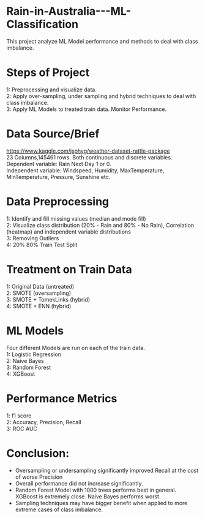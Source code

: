 # Rain-in-Australia---ML-Classification
This project analyze ML Model performance and methods to deal with class imbalance.

# Steps of Project
1: Preprocessing and visualize data.\
2: Apply over-sampling, under sampling and hybrid techniques to deal with class imbalance.\
3: Apply ML Models to treated train data. Monitor Performance.

# Data Source/Brief
https://www.kaggle.com/jsphyg/weather-dataset-rattle-package \
23 Columns,145461 rows. Both continuous and discrete variables.\
Dependent variable: Rain Next Day 1 or 0. \
Independent variable: Windspeed, Humidity, MaxTemperature, MinTemperature, Pressure, Sunshine etc.

# Data Preprocessing
1: Identify and fill missing values (median and mode fill)\
2: Visualize class distribution (20% - Rain and 80% - No Rain), Correlation (heatmap) and independent variable distributions\
3: Removing Outliers\
4: 20% 80% Train Test Split

# Treatment on Train Data
1: Original Data (untreated)\
2: SMOTE (oversampling)\
3: SMOTE + TomekLinks (hybrid)\
4: SMOTE + ENN (hybrid)

# ML Models
Four different Models are run on each of the train data.\
1: Logistic Regression \
2: Naive Bayes \
3: Random Forest \
4: XGBoost 

# Performance Metrics
1: f1 score\
2: Accuracy, Precision, Recall\
3: ROC AUC

# Conclusion:
- Oversampling or undersampling significantly improved Recall at the cost of worse Precision
- Overall performance did not increase significantly.
- Random Forest Model with 1000 trees performs best in general. XGBoost is extremely close. Naive Bayes performs worst.
- Sampling techniques may have bigger benefit when applied to more extreme cases of class imbalance. 


